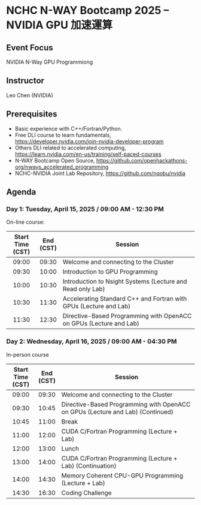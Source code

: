# NCHC N-WAY Bootcamp 2025 – NVIDIA GPU 加速運算

## Event Focus

NVIDIA N-Way GPU Programmiong

## Instructor

Leo Chen (NVIDIA)

## Prerequisites

 -  Basic experience with C++/Fortran/Python.
 -  Free DLI course to learn fundamentals, <https://developer.nvidia.com/join-nvidia-developer-program>
 -  Others DLI related to accelerated computing, <https://learn.nvidia.com/en-us/training/self-paced-courses>
 -  N-WAY Bootcamp Open Source, <https://github.com/openhackathons-org/nways_accelerated_programming>
 -  NCHC-NVIDIA Joint Lab Repository, <https://github.com/nqobu/nvidia>

## Agenda

### Day 1: Tuesday, April 15, 2025 / 09:00 AM - 12:30 PM

On-line course:

| Start Time<br>(CST)| End<br>(CST) | Session |
| :---: | :---: | ------ |
| 09:00 | 09:30 | Welcome and connecting to the Cluster |
| 09:30 | 10:00 | Introduction to GPU Programming |
| 10:00 | 10:30 | Introduction to Nsight Systems (Lecture and Read only Lab) |
| 10:30 | 11:30 | Accelerating Standard C++ and Fortran with GPUs (Lecture and Lab) |
| 11:30 | 12:30 | Directive-Based Programming with OpenACC on GPUs (Lecture and Lab) |

### Day 2: Wednesday, April 16, 2025 / 09:00 AM - 04:30 PM

In-person course

| Start Time<br>(CST)| End<br>(CST) | Session |
| :---: | :---: | ------ |
| 09:00 | 09:30 | Welcome and connecting to the Cluster |
| 09:30 | 10:45 | Directive-Based Programming with OpenACC on GPUs (Lecture and Lab) (Continued) |
| 10:45 | 11:00 | Break |
| 11:00 | 12:00 | CUDA C/Fortran Programming (Lecture + Lab) |
| 12:00 | 13:00 | Lunch |
| 13:00 | 14:00 | CUDA C/Fortran Programming (Lecture + Lab) (Continuation) |
| 14:00 | 14:30 | Memory Coherent CPU-GPU Programming (Lecture + Lab) |
| 14:30 | 16:30 | Coding Challenge |

<!--
  vim: ft=markdown ic nort nort wrap sw=4 ts=8 sts=4:
  -->
